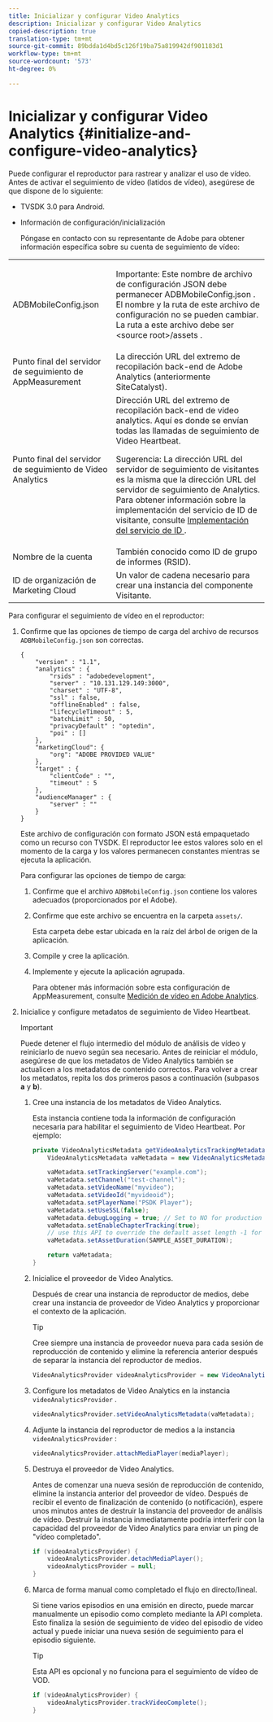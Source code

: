 ```yaml
---
title: Inicializar y configurar Video Analytics
description: Inicializar y configurar Video Analytics
copied-description: true
translation-type: tm+mt
source-git-commit: 89bdda1d4bd5c126f19ba75a819942df901183d1
workflow-type: tm+mt
source-wordcount: '573'
ht-degree: 0%

---
```



# Inicializar y configurar Video Analytics {#initialize-and-configure-video-analytics}

Puede configurar el reproductor para rastrear y analizar el uso de vídeo.
Antes de activar el seguimiento de vídeo (latidos de vídeo), asegúrese de que dispone de lo siguiente:

* TVSDK 3.0 para Android.
* Información de configuración/inicialización

   Póngase en contacto con su representante de Adobe para obtener información específica sobre su cuenta de seguimiento de vídeo:

<table id="table_3565328ABBEE4605A92EAE1ADE5D6F84"> 
 <tbody> 
  <tr> 
   <td colname="col1"> <span class="filepath"> ADBMobileConfig.json  </span> </td> 
   <td colname="col2"> <p>Importante:  Este nombre de archivo de configuración JSON debe permanecer <span class="filepath"> ADBMobileConfig.json </span>. El nombre y la ruta de este archivo de configuración no se pueden cambiar. La ruta a este archivo debe ser <span class="filepath"> &lt;source root&gt;/assets </span>. </p> </td> 
  </tr> 
  <tr> 
   <td colname="col1"> Punto final del servidor de seguimiento de AppMeasurement </td> 
   <td colname="col2"> La dirección URL del extremo de recopilación back-end de Adobe Analytics (anteriormente SiteCatalyst). </td> 
  </tr> 
  <tr> 
   <td colname="col1"> Punto final del servidor de seguimiento de Video Analytics </td> 
   <td colname="col2"> Dirección URL del extremo de recopilación back-end de video analytics. Aquí es donde se envían todas las llamadas de seguimiento de Video Heartbeat. <p>Sugerencia:  La dirección URL del servidor de seguimiento de visitantes es la misma que la dirección URL del servidor de seguimiento de Analytics. Para obtener información sobre la implementación del servicio de ID de visitante, consulte <a href="https://marketing.adobe.com/resources/help/en_US/mcvid/mcvid-setup-target.html" format="html" scope="external"> Implementación del servicio de ID </a>. </p> </td> 
  </tr> 
  <tr> 
   <td colname="col1"> Nombre de la cuenta </td> 
   <td colname="col2"> También conocido como ID de grupo de informes (RSID). </td> 
  </tr> 
  <tr> 
   <td colname="col1"> ID de organización de Marketing Cloud </td> 
   <td colname="col2"> Un valor de cadena necesario para crear una instancia del componente Visitante. </td> 
  </tr> 
 </tbody> 
</table>

Para configurar el seguimiento de vídeo en el reproductor:

1. Confirme que las opciones de tiempo de carga del archivo de recursos `ADBMobileConfig.json` son correctas.

   ```
   { 
       "version" : "1.1", 
       "analytics" : { 
           "rsids" : "adobedevelopment", 
           "server" : "10.131.129.149:3000", 
           "charset" : "UTF-8", 
           "ssl" : false, 
           "offlineEnabled" : false, 
           "lifecycleTimeout" : 5, 
           "batchLimit" : 50, 
           "privacyDefault" : "optedin", 
           "poi" : [] 
       }, 
       "marketingCloud": { 
           "org": "ADOBE PROVIDED VALUE"  
       }, 
       "target" : { 
           "clientCode" : "", 
           "timeout" : 5 
       }, 
       "audienceManager" : { 
           "server" : "" 
       } 
   }
   ```

   Este archivo de configuración con formato JSON está empaquetado como un recurso con TVSDK. El reproductor lee estos valores solo en el momento de la carga y los valores permanecen constantes mientras se ejecuta la aplicación.

   Para configurar las opciones de tiempo de carga:


   1. Confirme que el archivo `ADBMobileConfig.json` contiene los valores adecuados (proporcionados por el Adobe).
   1. Confirme que este archivo se encuentra en la carpeta `assets/`.

      Esta carpeta debe estar ubicada en la raíz del árbol de origen de la aplicación.

   1. Compile y cree la aplicación.
   1. Implemente y ejecute la aplicación agrupada.

      Para obtener más información sobre esta configuración de AppMeasurement, consulte [Medición de vídeo en Adobe Analytics](https://marketing.adobe.com/resources/help/en_US/sc/appmeasurement/video/).

1. Inicialice y configure metadatos de seguimiento de Video Heartbeat.

   >[!IMPORTANT]
   >
   >Puede detener el flujo intermedio del módulo de análisis de vídeo y reiniciarlo de nuevo según sea necesario. Antes de reiniciar el módulo, asegúrese de que los metadatos de Video Analytics también se actualicen a los metadatos de contenido correctos. Para volver a crear los metadatos, repita los dos primeros pasos a continuación (subpasos **a** y **b**).

   1. Cree una instancia de los metadatos de Video Analytics.

      Esta instancia contiene toda la información de configuración necesaria para habilitar el seguimiento de Video Heartbeat. Por ejemplo:

      ```java
      private VideoAnalyticsMetadata getVideoAnalyticsTrackingMetadata() { 
          VideoAnalyticsMetadata vaMetadata = new VideoAnalyticsMetadata(); 
      
          vaMetadata.setTrackingServer("example.com"); 
          vaMetadata.setChannel("test-channel"); 
          vaMetadata.setVideoName("myvideo"); 
          vaMetadata.setVideoId("myvideoid"); 
          vaMetadata.setPlayerName("PSDK Player"); 
          vaMetadata.setUseSSL(false); 
          vaMetadata.debugLogging = true; // Set to NO for production deployment. 
          vaMetadata.setEnableChapterTracking(true); 
          // use this API to override the default asset length -1 for live streams 
          vaMetadata.setAssetDuration(SAMPLE_ASSET_DURATION); 
      
          return vaMetadata; 
      }
      ```

   1. Inicialice el proveedor de Video Analytics.

      Después de crear una instancia de reproductor de medios, debe crear una instancia de proveedor de Video Analytics y proporcionar el contexto de la aplicación.

      >[!TIP]
      >
      >Cree siempre una instancia de proveedor nueva para cada sesión de reproducción de contenido y elimine la referencia anterior después de separar la instancia del reproductor de medios.

      ```java
      VideoAnalyticsProvider videoAnalyticsProvider = new VideoAnalyticsProvider(appContext); 
      ```

   1. Configure los metadatos de Video Analytics en la instancia `videoAnalyticsProvider` .

      ```java
      videoAnalyticsProvider.setVideoAnalyticsMetadata(vaMetadata);
      ```

   1. Adjunte la instancia del reproductor de medios a la instancia `videoAnalyticsProvider` :

      ```java
      videoAnalyticsProvider.attachMediaPlayer(mediaPlayer); 
      ```

   1. Destruya el proveedor de Video Analytics.

      Antes de comenzar una nueva sesión de reproducción de contenido, elimine la instancia anterior del proveedor de vídeo. Después de recibir el evento de finalización de contenido (o notificación), espere unos minutos antes de destruir la instancia del proveedor de análisis de vídeo. Destruir la instancia inmediatamente podría interferir con la capacidad del proveedor de Video Analytics para enviar un ping de &quot;vídeo completado&quot;.

      ```java
      if (videoAnalyticsProvider) { 
          videoAnalyticsProvider.detachMediaPlayer(); 
          videoAnalyticsProvider = null; 
      }
      ```

   1. Marca de forma manual como completado el flujo en directo/lineal.

      Si tiene varios episodios en una emisión en directo, puede marcar manualmente un episodio como completo mediante la API completa. Esto finaliza la sesión de seguimiento de vídeo del episodio de vídeo actual y puede iniciar una nueva sesión de seguimiento para el episodio siguiente.

      >[!TIP]
      >
      >Esta API es opcional y no funciona para el seguimiento de vídeo de VOD.

      ```java
      if (videoAnalyticsProvider) { 
          videoAnalyticsProvider.trackVideoComplete();    
      }
      ```
